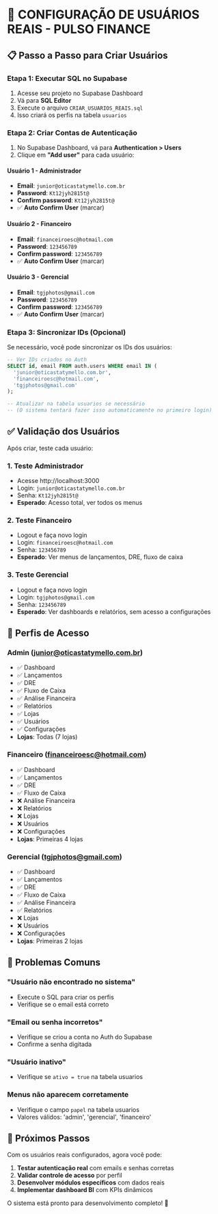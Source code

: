 # 🔐 CONFIGURAÇÃO DE USUÁRIOS REAIS - PULSO FINANCE

## 📋 Passo a Passo para Criar Usuários

### Etapa 1: Executar SQL no Supabase
1. Acesse seu projeto no Supabase Dashboard
2. Vá para **SQL Editor**
3. Execute o arquivo `CRIAR_USUARIOS_REAIS.sql`
4. Isso criará os perfis na tabela `usuarios`

### Etapa 2: Criar Contas de Autenticação
1. No Supabase Dashboard, vá para **Authentication > Users**
2. Clique em **"Add user"** para cada usuário:

#### Usuário 1 - Administrador
- **Email**: `junior@oticastatymello.com.br`
- **Password**: `Kt12jyh2815t@`
- **Confirm password**: `Kt12jyh2815t@`
- ✅ **Auto Confirm User** (marcar)

#### Usuário 2 - Financeiro
- **Email**: `financeiroesc@hotmail.com`
- **Password**: `123456789`
- **Confirm password**: `123456789`
- ✅ **Auto Confirm User** (marcar)

#### Usuário 3 - Gerencial
- **Email**: `tgjphotos@gmail.com`
- **Password**: `123456789`
- **Confirm password**: `123456789`
- ✅ **Auto Confirm User** (marcar)

### Etapa 3: Sincronizar IDs (Opcional)
Se necessário, você pode sincronizar os IDs dos usuários:

```sql
-- Ver IDs criados no Auth
SELECT id, email FROM auth.users WHERE email IN (
  'junior@oticastatymello.com.br',
  'financeiroesc@hotmail.com',
  'tgjphotos@gmail.com'
);

-- Atualizar na tabela usuarios se necessário
-- (O sistema tentará fazer isso automaticamente no primeiro login)
```

## ✅ Validação dos Usuários

Após criar, teste cada usuário:

### 1. Teste Administrador
- Acesse http://localhost:3000
- Login: `junior@oticastatymello.com.br`
- Senha: `Kt12jyh2815t@`
- **Esperado**: Acesso total, ver todos os menus

### 2. Teste Financeiro
- Logout e faça novo login
- Login: `financeiroesc@hotmail.com`
- Senha: `123456789`
- **Esperado**: Ver menus de lançamentos, DRE, fluxo de caixa

### 3. Teste Gerencial
- Logout e faça novo login
- Login: `tgjphotos@gmail.com`
- Senha: `123456789`
- **Esperado**: Ver dashboards e relatórios, sem acesso a configurações

## 🎯 Perfis de Acesso

### Admin (junior@oticastatymello.com.br)
- ✅ Dashboard
- ✅ Lançamentos
- ✅ DRE
- ✅ Fluxo de Caixa
- ✅ Análise Financeira
- ✅ Relatórios
- ✅ Lojas
- ✅ Usuários
- ✅ Configurações
- **Lojas**: Todas (7 lojas)

### Financeiro (financeiroesc@hotmail.com)
- ✅ Dashboard
- ✅ Lançamentos
- ✅ DRE
- ✅ Fluxo de Caixa
- ❌ Análise Financeira
- ❌ Relatórios
- ❌ Lojas
- ❌ Usuários
- ❌ Configurações
- **Lojas**: Primeiras 4 lojas

### Gerencial (tgjphotos@gmail.com)
- ✅ Dashboard
- ✅ Lançamentos
- ✅ DRE
- ✅ Fluxo de Caixa
- ✅ Análise Financeira
- ✅ Relatórios
- ❌ Lojas
- ❌ Usuários
- ❌ Configurações
- **Lojas**: Primeiras 2 lojas

## 🚨 Problemas Comuns

### "Usuário não encontrado no sistema"
- Execute o SQL para criar os perfis
- Verifique se o email está correto

### "Email ou senha incorretos"
- Verifique se criou a conta no Auth do Supabase
- Confirme a senha digitada

### "Usuário inativo"
- Verifique se `ativo = true` na tabela usuarios

### Menus não aparecem corretamente
- Verifique o campo `papel` na tabela usuarios
- Valores válidos: 'admin', 'gerencial', 'financeiro'

## 🎉 Próximos Passos

Com os usuários reais configurados, agora você pode:

1. **Testar autenticação real** com emails e senhas corretas
2. **Validar controle de acesso** por perfil
3. **Desenvolver módulos específicos** com dados reais
4. **Implementar dashboard BI** com KPIs dinâmicos

O sistema está pronto para desenvolvimento completo! 🚀
